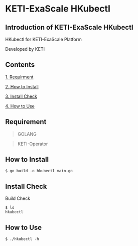 # KETI-ExaScale HKubectl
## Introduction of KETI-ExaScale HKubectl
HKubectl for KETI-ExaScale Platform

Developed by KETI
## Contents
[1. Requirment](#requirement)

[2. How to Install](#how-to-install)

[3. Install Check](#install-check)

[4. How to Use](#how-to-use)

## Requirement
> GOLANG

> KETI-Operator

## How to Install
    $ go build -o hkubectl main.go
## Install Check
Build Check
    
    $ ls
    hkubectl

## How to Use
    $ ./hkubectl -h

